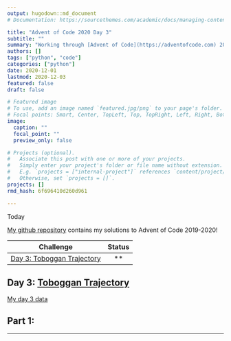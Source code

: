 ```yaml
---
output: hugodown::md_document
# Documentation: https://sourcethemes.com/academic/docs/managing-content/

title: "Advent of Code 2020 Day 3"
subtitle: ""
summary: "Working through [Advent of Code](https://adventofcode.com) 2020!"
authors: []
tags: ["python", "code"]
categories: ["python"]
date: 2020-12-01
lastmod: 2020-12-03
featured: false
draft: false

# Featured image
# To use, add an image named `featured.jpg/png` to your page's folder.
# Focal points: Smart, Center, TopLeft, Top, TopRight, Left, Right, BottomLeft, Bottom, BottomRight.
image:
  caption: ""
  focal_point: ""
  preview_only: false

# Projects (optional).
#   Associate this post with one or more of your projects.
#   Simply enter your project's folder or file name without extension.
#   E.g. `projects = ["internal-project"]` references `content/project/deep-learning/index.md`.
#   Otherwise, set `projects = []`.
projects: []
rmd_hash: 6f696410d260d961

---
```


Today

[My github repository](https://github.com/pritikadasgupta/adventofcode) contains my solutions to Advent of Code 2019-2020!



| Challenge                                                                        | Status |
| -------------------------------------------------------------------------------- | :----: |
| <a href="#day3">Day 3: Toboggan Trajectory    |  \*\*  |

<p>
<a id='day1'></a>
</p>


Day 3: [Toboggan Trajectory](https://adventofcode.com/2020/day/3)
-----------------------------------------------------------

[My day 3 data](https://pritikadasgupta.github.io/post/advent-of-code-2020/data/Day3/input)

## Part 1: 




----


